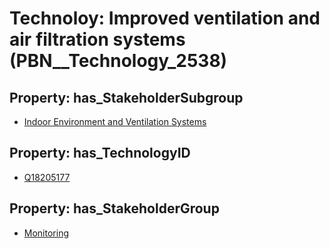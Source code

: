 # Technoloy: __Improved ventilation and air filtration systems__ (PBN__Technology_2538)

## Property: has_StakeholderSubgroup

* [Indoor Environment and Ventilation Systems](PBN__TechSubgroup_75)

## Property: has_TechnologyID

* [Q18205177](Q18205177)

## Property: has_StakeholderGroup

* [Monitoring](PBN__TechGroup_8)

